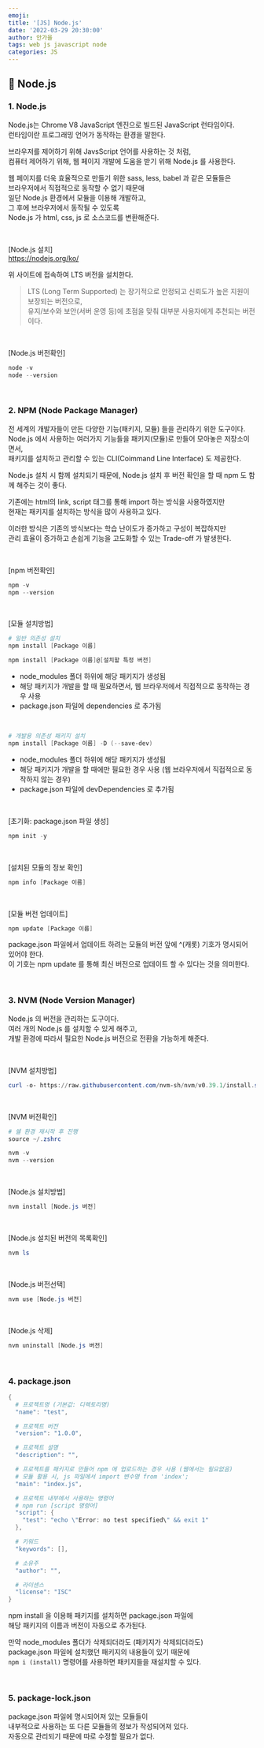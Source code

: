 ```yaml
---
emoji:
title: '[JS] Node.js'
date: '2022-03-29 20:30:00'
author: 안가을
tags: web js javascript node
categories: JS
---
```


## 💙 Node.js

### 1. Node.js

Node.js는 Chrome V8 JavaScript 엔진으로 빌드된 JavaScript 런타임이다.<br />
런타임이란 프로그래밍 언어가 동작하는 환경을 말한다.<br />

브라우저를 제어하기 위해 JavsScript 언어를 사용하는 것 처럼,<br />
컴퓨터 제어하기 위해, 웹 페이지 개발에 도움을 받기 위해 Node.js 를 사용한다.

웹 페이지를 더욱 효율적으로 만들기 위한 sass, less, babel 과 같은 모듈들은<br />
브라우저에서 직접적으로 동작할 수 없기 때문애<br />
일단 Node.js 환경에서 모듈을 이용해 개발하고,<br />
그 후에 브라우저에서 동작될 수 있도록<br />
Node.js 가 html, css, js 로 소스코드를 변환해준다.

<br />

[Node.js 설치]<br />
https://nodejs.org/ko/<br />

위 사이트에 접속하여 LTS 버전을 설치한다.

> LTS (Long Term Supported) 는 장기적으로 안정되고 신뢰도가 높은 지원이 보장되는 버전으로,<br />
> 유지/보수와 보안(서버 운영 등)에 초점을 맞춰 대부분 사용자에게 추천되는 버전이다.

<br />

[Node.js 버전확인]

```powershell
node -v
node --version
```

<br />

### 2. NPM (Node Package Manager)

전 세계의 개발자들이 만든 다양한 기능(패키지, 모듈) 들을 관리하기 위한 도구이다.<br />
Node.js 에서 사용하는 여러가지 기능들을 패키지(모듈)로 만들어 모아놓은 저장소이면서,<br />
패키지를 설치하고 관리할 수 있는 CLI(Coimmand Line Interface) 도 제공한다.

Node.js 설치 시 함께 설치되기 때문에,
Node.js 설치 후 버전 확인을 할 때 npm 도 함께 해주는 것이 좋다.

기존에는 html의 link, script 태그를 통해 import 하는 방식을 사용하였지만<br />
현재는 패키지를 설치하는 방식을 많이 사용하고 있다.<br />

이러한 방식은 기존의 방식보다는 학습 난이도가 증가하고 구성이 복잡하지만<br />
관리 효율이 증가하고 손쉽게 기능을 고도화할 수 있는 Trade-off 가 발생한다.

<br />

[npm 버전확인]

```powershell
npm -v
npm --version
```

<br />

[모듈 설치방법]

```powershell
# 일반 의존성 설치
npm install [Package 이름]

npm install [Package 이름]@[설치할 특정 버전]
```

- node_modules 폴더 하위에 해당 패키지가 생성됨
- 해당 패키지가 개발을 할 때 필요하면서, 웹 브라우저에서 직접적으로 동작하는 경우 사용
- package.json 파일에 dependencies 로 추가됨

<br />

```powershell
# 개발용 의존성 패키지 설치
npm install [Package 이름] -D (--save-dev)
```

- node_modules 폴더 하위에 해당 패키지가 생성됨
- 해당 패키지가 개발을 할 때에만 필요한 경우 사용 (웹 브라우저에서 직접적으로 동작하지 않는 경우)
- package.json 파일에 devDependencies 로 추가됨

<br />

[초기화: package.json 파일 생성]

```powershell
npm init -y
```

<br />

[설치된 모듈의 정보 확인]

```powershell
npm info [Package 이름]
```

<br />

[모듈 버전 업데이트]

```powershell
npm update [Package 이름]
```

package.json 파일에서 업데이트 하려는 모듈의 버전 앞에 ^(캐롯) 기호가 명시되어 있어야 한다.<br />
이 기호는 npm update 를 통해 최신 버전으로 업데이트 할 수 있다는 것을 의미한다.

<br />

### 3. NVM (Node Version Manager)

Node.js 의 버전을 관리하는 도구이다.<br />
여러 개의 Node.js 를 설치할 수 있게 해주고,<br />
개발 환경에 따라서 필요한 Node.js 버전으로 전환을 가능하게 해준다.

<br />

[NVM 설치방법]

```powershell
curl -o- https://raw.githubusercontent.com/nvm-sh/nvm/v0.39.1/install.sh | bash
```

<br />

[NVM 버전확인]

```powershell
# 쉘 환경 재시작 후 진행
source ~/.zshrc

nvm -v
nvm --version
```

<br />

[Node.js 설치방법]

```powershell
nvm install [Node.js 버전]
```

<br />

[Node.js 설치된 버전의 목록확인]

```powershell
nvm ls
```

<br />

[Node.js 버전선택]

```powershell
nvm use [Node.js 버전]
```

<br />

[Node.js 삭제]

```powershell
nvm uninstall [Node.js 버전]
```

<br />

### 4. package.json

```powershell
{
  # 프로젝트명 (기본값: 디렉토리명)
  "name": "test",

  # 프로젝트 버전
  "version": "1.0.0",

  # 프로젝트 설명
  "description": "",

  # 프로젝트를 패키지로 만들어 npm 에 업로드하는 경우 사용 (웹에서는 필요없음)
  # 모듈 활용 시, js 파일에서 import 변수명 from 'index';
  "main": "index.js",

  # 프로젝트 내부에서 사용하는 명령어
  # npm run [script 명령어]
  "script": {
    "test": "echo \"Error: no test specified\" && exit 1"
  },

  # 키워드
  "keywords": [],

  # 소유주
  "author": "",

  # 라이센스
  "license": "ISC"
}
```

npm install 을 이용해 패키지를 설치하면 package.json 파일에<br />
해당 패키지의 이름과 버전이 자동으로 추가된다.

만약 node_modules 폴더가 삭제되더라도 (패키지가 삭제되더라도)<br />
package.json 파일에 설치했던 패키지의 내용들이 있기 때문에<br />
`npm i (install)` 명령어를 사용하면 패키지들을 재설치할 수 있다.

<br />

### 5. package-lock.json

package.json 파일에 명시되어져 있는 모듈들이<br />
내부적으로 사용하는 또 다른 모듈들의 정보가 작성되어져 있다.<br />
자동으로 관리되기 때문에 따로 수정할 필요가 없다.

```toc

```
